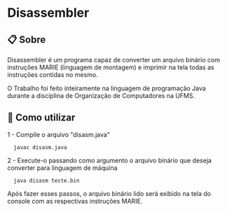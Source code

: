 # Disassembler

## 📋 Sobre
 
Disassembler é um programa capaz de converter um arquivo binário com instruções MARIE (linguagem de montagem) e imprimir na tela todas as instruções contidas no mesmo. 

O Trabalho foi feito inteiramente na linguagem de programação Java durante a disciplina de Organização de Computadores na UFMS.

## 💾 Como utilizar 

1 - Compile o arquivo "disasm.java"

```
  javac disasm.java
```

2 - Execute-o passando como argumento o arquivo binário que deseja converter para linguagem de máquina

```
  java disasm teste.bin
```

Após fazer esses passos, o arquivo binário lido será exibido na tela do console com as respectivas instruções MARIE.

